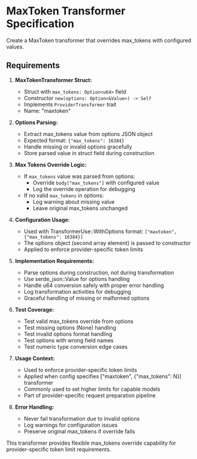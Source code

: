 # MaxToken Transformer Specification

Create a MaxToken transformer that overrides max_tokens with configured values.

## Requirements

1. **MaxTokenTransformer Struct:**
   - Struct with `max_tokens: Option<u64>` field
   - Constructor `new(options: Option<&Value>) -> Self`
   - Implements `ProviderTransformer` trait
   - Name: "maxtoken"

2. **Options Parsing:**
   - Extract max_tokens value from options JSON object
   - Expected format: `{"max_tokens": 16384}`
   - Handle missing or invalid options gracefully
   - Store parsed value in struct field during construction

3. **Max Tokens Override Logic:**
   - If `max_tokens` value was parsed from options:
     - Override `body["max_tokens"]` with configured value
     - Log the override operation for debugging
   - If no valid `max_tokens` in options:
     - Log warning about missing value
     - Leave original max_tokens unchanged

4. **Configuration Usage:**
   - Used with TransformerUse::WithOptions format: `["maxtoken", {"max_tokens": 16384}]`
   - The options object (second array element) is passed to constructor
   - Applied to enforce provider-specific token limits

5. **Implementation Requirements:**
   - Parse options during construction, not during transformation
   - Use serde_json::Value for options handling
   - Handle u64 conversion safely with proper error handling
   - Log transformation activities for debugging
   - Graceful handling of missing or malformed options

6. **Test Coverage:**
   - Test valid max_tokens override from options
   - Test missing options (None) handling
   - Test invalid options format handling
   - Test options with wrong field names
   - Test numeric type conversion edge cases

7. **Usage Context:**
   - Used to enforce provider-specific token limits
   - Applied when config specifies ["maxtoken", {"max_tokens": N}] transformer
   - Commonly used to set higher limits for capable models
   - Part of provider-specific request preparation pipeline

8. **Error Handling:**
   - Never fail transformation due to invalid options
   - Log warnings for configuration issues
   - Preserve original max_tokens if override fails

This transformer provides flexible max_tokens override capability for provider-specific token limit requirements.